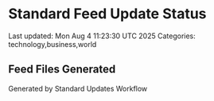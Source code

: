 # Standard Feed Update Status
Last updated: Mon Aug  4 11:23:30 UTC 2025
Categories: technology,business,world

## Feed Files Generated

Generated by Standard Updates Workflow
